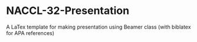# NACCL-32-Presentation
A LaTex template for making presentation using Beamer class (with biblatex for APA references)
